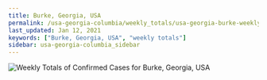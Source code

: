 ```yaml
---
title: Burke, Georgia, USA
permalink: /usa-georgia-columbia/weekly_totals/usa-georgia-burke-weekly_totals.html
last_updated: Jan 12, 2021
keywords: ["Burke, Georgia, USA", "weekly totals"]
sidebar: usa-georgia-columbia_sidebar
---
```


![Weekly Totals of Confirmed Cases for Burke, Georgia, USA](/covid_tracker/images/graphs/usa-georgia-burke-weekly_totals_graph.png)

